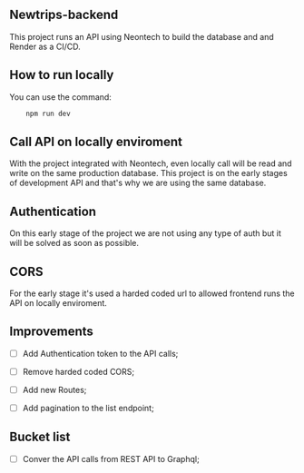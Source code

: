 ## Newtrips-backend
This project runs an API using Neontech to build the database and and Render as a CI/CD.

## How to run locally
You can use the command: 

```bash
    npm run dev
```

## Call API on locally enviroment 
With the project integrated with Neontech, even locally call will be read and write on the same production database.
This project is on the early stages of development API and that's why we are using the same database.


## Authentication
On this early stage of the project we are not using any type of auth but it will be solved as soon as possible.

## CORS
For the early stage it's used a harded coded url to allowed frontend runs the API on locally enviroment.

## Improvements

- [ ] Add Authentication token to the API calls;
- [ ] Remove harded coded CORS;
- [ ] Add new Routes;
- [ ] Add pagination to the list endpoint;


## Bucket list
- [ ] Conver the API calls from REST API to Graphql;
